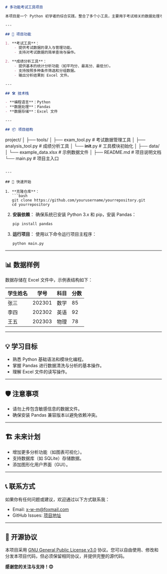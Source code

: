 ```markdown
# 多功能考试工具项目

本项目是一个 Python 初学者的综合实践，整合了多个小工具，主要用于考试相关的数据处理与分析。项目旨在帮助用户通过简单的工具完成考试成绩管理和分析，适合新手学习和拓展。

---

## 🎯 项目功能

1. **考试工具**：
    - 提供考试数据的录入与管理功能。
    - 支持对考试数据的简单查询与操作。

2. **成绩分析工具**：
    - 提供基本的统计分析功能（如平均分、最高分、最低分）。
    - 支持按照多种条件筛选和分组数据。
    - 输出分析结果到 Excel 文件。

---

## 🛠️ 技术栈

- **编程语言**：Python
- **数据处理**：Pandas
- **数据存储**：Excel 文件

---

## 📦 项目结构

```

project/
│
├── tools/
│ ├── exam_tool.py # 考试数据管理工具
│ ├── analysis_tool.py # 成绩分析工具
│ └── __init__.py # 工具模块初始化
│
├── data/
│ └── example_data.xlsx # 示例数据文件
│
├── README.md # 项目说明文档
└── main.py # 项目主入口

```

---

## 🚀 快速开始

1. **克隆仓库**：
   ```bash
   git clone https://github.com/yourusername/yourrepository.git
   cd yourrepository
   ```

2. **安装依赖**：
   确保系统已安装 Python 3.x 和 pip，安装 Pandas：
   ```bash
   pip install pandas
   ```

3. **运行项目**：
   使用以下命令运行项目主程序：
   ```bash
   python main.py
   ```

---

## 📊 数据样例

数据存储在 Excel 文件中，示例表结构如下：

| 学生姓名 | 学号     | 科目 | 分数 |
|------|--------|----|----|
| 张三   | 202301 | 数学 | 85 |
| 李四   | 202302 | 英语 | 92 |
| 王五   | 202303 | 物理 | 78 |

---

## 💡 学习目标

- 熟悉 Python 基础语法和模块化编程。
- 掌握 Pandas 进行数据清洗与分析的基本操作。
- 理解 Excel 文件的读写操作。

---

## 🛡️ 注意事项

- 请勿上传包含敏感信息的数据文件。
- 确保安装 Pandas 兼容版本以避免依赖冲突。

---

## 🏗️ 未来计划

- 增加更多分析功能（如图表可视化）。
- 支持数据库（如 SQLite）存储数据。
- 添加图形化用户界面（GUI）。

---

## 📞 联系方式

如果你有任何问题或建议，欢迎通过以下方式联系我：

- Email: x-w-m@foxmail.com
- GitHub Issues: [项目地址](https://github.com/x-w-m/pythonProject5/issues)

---

## 📄 开源协议

本项目采用 [GNU General Public License v3.0](LICENSE) 协议。您可以自由使用、修改和分发本项目代码，但必须保留相同协议，并提供完整的源代码。

**感谢您的关注与支持！😊**

```
